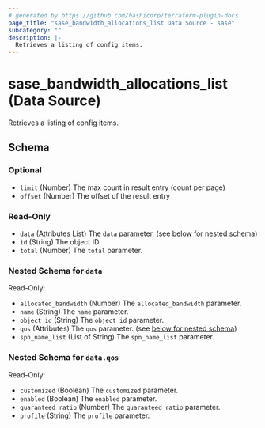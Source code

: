 ```yaml
---
# generated by https://github.com/hashicorp/terraform-plugin-docs
page_title: "sase_bandwidth_allocations_list Data Source - sase"
subcategory: ""
description: |-
  Retrieves a listing of config items.
---
```


# sase_bandwidth_allocations_list (Data Source)

Retrieves a listing of config items.



<!-- schema generated by tfplugindocs -->
## Schema

### Optional

- `limit` (Number) The max count in result entry (count per page)
- `offset` (Number) The offset of the result entry

### Read-Only

- `data` (Attributes List) The `data` parameter. (see [below for nested schema](#nestedatt--data))
- `id` (String) The object ID.
- `total` (Number) The `total` parameter.

<a id="nestedatt--data"></a>
### Nested Schema for `data`

Read-Only:

- `allocated_bandwidth` (Number) The `allocated_bandwidth` parameter.
- `name` (String) The `name` parameter.
- `object_id` (String) The `object_id` parameter.
- `qos` (Attributes) The `qos` parameter. (see [below for nested schema](#nestedatt--data--qos))
- `spn_name_list` (List of String) The `spn_name_list` parameter.

<a id="nestedatt--data--qos"></a>
### Nested Schema for `data.qos`

Read-Only:

- `customized` (Boolean) The `customized` parameter.
- `enabled` (Boolean) The `enabled` parameter.
- `guaranteed_ratio` (Number) The `guaranteed_ratio` parameter.
- `profile` (String) The `profile` parameter.


